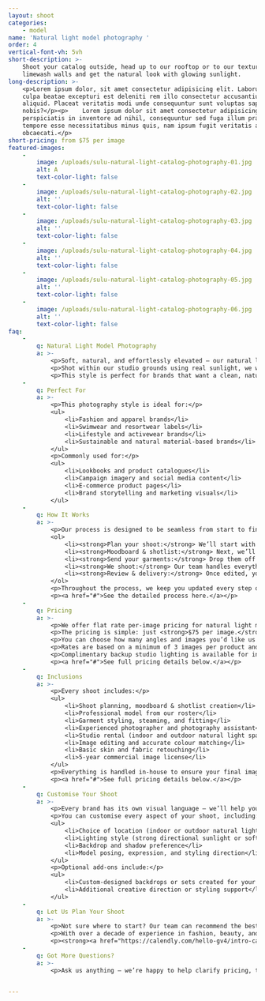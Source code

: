 ```yaml
---
layout: shoot
categories:
    - model
name: 'Natural light model photography '
order: 4
vertical-font-vh: 5vh
short-description: >-
    Shoot your catalog outside, head up to our rooftop or to our textured
    limewash walls and get the natural look with glowing sunlight. 
long-description: >-
    <p>Lorem ipsum dolor, sit amet consectetur adipisicing elit. Laborum in
    culpa beatae excepturi est deleniti rem illo consectetur accusantium
    aliquid. Placeat veritatis modi unde consequuntur sunt voluptas sapiente hic
    nobis?</p><p>    Lorem ipsum dolor sit amet consectetur adipisicing elit. Ex
    perspiciatis in inventore ad nihil, consequuntur sed fuga illum praesentium
    tempore esse necessitatibus minus quis, nam ipsum fugit veritatis aut
    obcaecati.</p>
short-pricing: from $75 per image
featured-images:
    -
        image: /uploads/sulu-natural-light-catalog-photography-01.jpg
        alt: A
        text-color-light: false
    -
        image: /uploads/sulu-natural-light-catalog-photography-02.jpg
        alt: ''
        text-color-light: false
    -
        image: /uploads/sulu-natural-light-catalog-photography-03.jpg
        alt: ''
        text-color-light: false
    -
        image: /uploads/sulu-natural-light-catalog-photography-04.jpg
        alt: ''
        text-color-light: false
    -
        image: /uploads/sulu-natural-light-catalog-photography-05.jpg
        alt: ''
        text-color-light: false
    -
        image: /uploads/sulu-natural-light-catalog-photography-06.jpg
        alt: ''
        text-color-light: false
faq:
    -
        q: Natural Light Model Photography
        a: >-
            <p>Soft, natural, and effortlessly elevated — our natural light model photography captures your products in a way that feels organic, authentic, and beautifully refined.</p>
            <p>Shot within our studio grounds using real sunlight, we work with both strong directional light and soft diffused tones to create a look that feels modern and honest, without losing the polished Suluh aesthetic.</p>
            <p>This style is perfect for brands that want a clean, natural-feeling lookbook that feels at home on social media yet elevated enough to double as a minimalist campaign.</p>
    -
        q: Perfect For
        a: >-
            <p>This photography style is ideal for:</p>
            <ul>
                <li>Fashion and apparel brands</li>
                <li>Swimwear and resortwear labels</li>
                <li>Lifestyle and activewear brands</li>
                <li>Sustainable and natural material-based brands</li>
            </ul>
            <p>Commonly used for:</p>
            <ul>
                <li>Lookbooks and product catalogues</li>
                <li>Campaign imagery and social media content</li>
                <li>E-commerce product pages</li>
                <li>Brand storytelling and marketing visuals</li>
            </ul>
    -
        q: How It Works
        a: >-
            <p>Our process is designed to be seamless from start to finish:</p>
            <ol>
                <li><strong>Plan your shoot:</strong> We’ll start with a call with one of our experienced shoot producers to get to know your brand, collection, and goals for the shoot, and walk you through exactly what to expect.</li>
                <li><strong>Moodboard & shotlist:</strong> Next, we’ll create a detailed shoot plan that covers everything from lighting direction and location choice within the studio grounds, to backdrop selection, model poses, and styling notes. You’ll see exactly what’s being captured before we start, so there are no surprises.</li>
                <li><strong>Send your garments:</strong> Drop them off to our Bali studio or ship them through our trusted local and international partners. Our team will steam, style, and prepare each piece ready for the shoot.</li>
                <li><strong>We shoot:</strong> Our team handles everything from lighting and direction to styling and model management. Working with natural light creates subtle variations in each image as the light shifts throughout the session, bringing an organic sense of depth and realism to your collection.</li>
                <li><strong>Review & delivery:</strong> Once edited, your images are uploaded to a private gallery for your review and final approval before delivery.</li>
            </ol>
            <p>Throughout the process, we keep you updated every step of the way, so you can relax knowing your shoot is in expert hands.</p>
            <p><a href="#">See the detailed process here.</a></p>
    -
        q: Pricing
        a: >-
            <p>We offer flat rate per-image pricing for natural light model photography, with a rate that already includes the studio rental, professional model, stylist, photographer, and professional editing and retouching. It’s an end-to-end service for one simple price.</p>
            <p>The pricing is simple: just <strong>$75 per image.</strong></p>
            <p>You can choose how many angles and images you’d like us to capture for each product, with the average being <strong>4 images</strong> (front, back, side, and detail).</p>
            <p>Rates are based on a minimum of 3 images per product and include a <strong>5-year image license</strong> for all deliverables.</p>
            <p>Complimentary backup studio lighting is available for inclement weather or low-light conditions.</p>
            <p><a href="#">See full pricing details below.</a></p>
    -
        q: Inclusions
        a: >-
            <p>Every shoot includes:</p>
            <ul>
                <li>Shoot planning, moodboard & shotlist creation</li>
                <li>Professional model from our roster</li>
                <li>Garment styling, steaming, and fitting</li>
                <li>Experienced photographer and photography assistant</li>
                <li>Studio rental (indoor and outdoor natural light spaces)</li>
                <li>Image editing and accurate colour matching</li>
                <li>Basic skin and fabric retouching</li>
                <li>5-year commercial image license</li>
            </ul>
            <p>Everything is handled in-house to ensure your final images are cohesive, polished, and perfectly aligned with your brand aesthetic.</p>
            <p><a href="#">See full pricing details below.</a></p>
    -
        q: Customise Your Shoot
        a: >-
            <p>Every brand has its own visual language — we’ll help you bring yours to life through creative direction and attention to detail.</p>
            <p>You can customise every aspect of your shoot, including:</p>
            <ul>
                <li>Choice of location (indoor or outdoor natural light spaces within our studio grounds)</li>
                <li>Lighting style (strong directional sunlight or soft diffused daylight)</li>
                <li>Backdrop and shadow preference</li>
                <li>Model posing, expression, and styling direction</li>
            </ul>
            <p>Optional add-ons include:</p>
            <ul>
                <li>Custom-designed backdrops or sets created for your brand</li>
                <li>Additional creative direction or styling support</li>
            </ul>
    -
        q: Let Us Plan Your Shoot
        a: >-
            <p>Not sure where to start? Our team can recommend the best package based on your goals and help you plan the perfect shoot for your collection.</p>
            <p>With over a decade of experience in fashion, beauty, and lifestyle photography, we’ll guide you through everything — from creative direction and model selection to styling and delivery timelines.</p>
            <p><strong><a href="https://calendly.com/hello-gv4/intro-call">Book a complimentary call</a></strong> and let’s bring your vision to life.</p>
    -
        q: Got More Questions?
        a: >-
            <p>Ask us anything — we’re happy to help clarify pricing, timelines, workflow or review your moodboard and let you know what’s possible for your shoot.</p>


---
```


